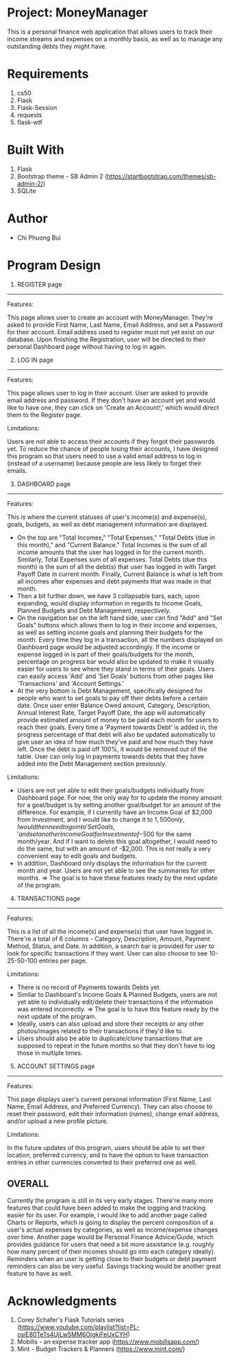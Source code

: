 Project: MoneyManager
======================
This is a personal finance web application that allows users to track their income streams and expenses on a monthly basis,
as well as to manage any outstanding debts they might have.


Requirements
=============
1. cs50
2. Flask
3. Flask-Session
4. requests
5. flask-wtf

Built With
===========
1. Flask
2. Bootstrap theme - SB Admin 2 (https://startbootstrap.com/themes/sb-admin-2/)
3. SQLite

Author
=======
- Chi Phuong Bui

Program Design
===============


1. REGISTER page
-----------------
Features:

This page allows user to create an account with MoneyManager. They're asked to provide First Name, Last Name, Email Address, and
set a Password for their account. Email address used to register must not yet exist on our database. Upon finishing the Registration,
user will be directed to their personal Dashboard page without having to log in again.


2. LOG IN page
---------------
Features:

This page allows user to log in their account. User are asked to provide email address and password. If they don't have an account
yet and would like to have one, they can click on 'Create an Account!,' which would direct them to the Register page.

Limitations:

Users are not able to access their accounts if they forgot their passwords yet. To reduce the chance of people losing their accounts,
I have designed this program so that users need to use a valid email address to log in (instead of a username) because people are
less likely to forget their emails.


3. DASHBOARD page
------------------
Features:

This is where the current statuses of user's income(s) and expense(s), goals, budgets, as well as debt management information
are displayed.
- On the top are "Total Incomes," "Total Expenses," "Total Debts (due in this month)," and "Current Balance."
Total Incomes is the sum of all income amounts that the user has logged in for the current month. Similarly, Total Expenses sum
of all expenses. Total Debts (due this month) is the sum of all the debt(s) that user has logged in with Target Payoff Date in current
month. Finally, Current Balance is what is left from all incomes after expenses and debt payments that was made in that month.
- Then a bit further down, we have 3 collapsable bars, each, upon expanding, would display information in regards to Income Goals,
Planned Budgets and Debt Management, respectively.
- On the navigation bar on the left hand side, user can find "Add" and "Set Goals" buttons which allows them to log in their income and
expenses, as well as setting income goals and planning their budgets for the month. Every time they log in a transaction, all the
numbers displayed on Dashboard page would be adjusted accordingly. If the income or expense logged in is part of their goals/budgets
for the month, percentage on progress bar would also be updated to make it visually easier for users to see where they stand in terms
of their goals. Users can easily access 'Add' and 'Set Goals' buttons from other pages like 'Transactions' and 'Account Settings.'
- At the very bottom is Debt Management, specifically designed for people who want to set goals to pay off their debts before a certain
date. Once user enter Balance Owed amount, Category, Description, Annual Interest Rate, Target Payoff Date, the app will automatically
provide estimated amount of money to be paid each month for users to reach their goals. Every time a 'Payment towards Debt'
is added in, the progress percentage of that debt will also be updated automatically to give user an idea of how much they've paid
and how much they have left. Once the debt is paid off 100%, it would be removed out of the table. User can only log in payments towards
debts that they have added into the Debt Management section previously.

Limitations:

- Users are not yet able to edit their goals/budgets individually from Dashboard page. For now, the only way for to update the
money amount for a goal/budget is by setting another goal/budget for an amount of the difference. For example,
if I currently have an Income Goal of $2,000 from Investment, and I would like to change it to $1,500 only, I would then need to go
into 'Set Goals,' and set another Income Goal for Investment of -$500 for the same month/year. And if I want to delete this goal
altogether, I would need to do the same, but with an amount of -$2,000. This is not really a very convenient way to edit goals
and budgets.
- In addition, Dashboard only displays the information for the current month and year. Users are not yet able to see the summaries
for other months.
=> The goal is to have these features ready by the next update of the program.


4. TRANSACTIONS page
---------------------
Features:

This is a list of all the income(s) and expense(s) that user have logged in. There're a total of 6 columns - Category, Description,
Amount, Payment Method, Status, and Date. In addition, a search bar is provided for user to look for specific transactions if they
want. User can also choose to see 10-25-50-100 entries per page.

Limitations:

- There is no record of Payments towards Debts yet.
- Similar to Dashboard's Income Goals & Planned Budgets, users are not yet able to individually edit/delete their transactions if
the information was entered incorrectly.
=> The goal is to have this feature ready by the next update of the program.
- Ideally, users can also upload and store their receipts or any other photos/images related to their transactions if they'd like to.
- Users should also be able to duplicate/clone transactions that are supposed to repeat in the future months so that they don't
have to log those in multiple times.


5. ACCOUNT SETTINGS page
-------------------------
Features:

This page displays user's current personal information (First Name, Last Name, Email Address, and Preferred Currency). They can also
choose to reset their password, edit their information (names), change email address, and/or upload a new profile picture.

Limitations:

In the future updates of this program, users should be able to set their location, preferred currency, and to have the option to have
transaction entries in other currencies converted to their preferred one as well.



OVERALL
-------
Currently the program is still in its very early stages. There're many more features that could have been added to make the logging
and tracking easier for its user. For example, I would like to add another page called Charts or Reports, which is
going to display the percent composition of a user's actual expenses by categories, as well as income/expense changes over time.
Another page would be Personal Finance Advice/Guide, which provides guidance for users that need a bit more assistance (e.g. roughly
how many percent of their incomes should go into each category ideally). Reminders when an user is getting close to their budgets
or debt payment reminders can also be very useful. Savings tracking would be another great feature to have as well.


Acknowledgments
================
1. Corey Schafer's Flask Tutorials series (https://www.youtube.com/playlist?list=PL-osiE80TeTs4UjLw5MM6OjgkjFeUxCYH)
2. Mobills - an expense tracker app (https://www.mobillsapp.com/)
3. Mint - Budget Trackers & Planners (https://www.mint.com/)
